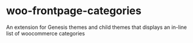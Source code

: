 # woo-frontpage-categories
An extension for Genesis themes and child themes that displays an in-line list of woocommerce categories
